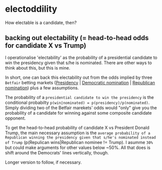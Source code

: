 # electoddility
How electable is a candidate, then?

## backing out electability (= head-to-head odds for candidate X vs Trump)

I operationalise 'electability' as the probability of a presidential candidate to win the presidency given that s/he is nominated. There are other ways to think about this, but this is mine.

In short, one can back this electability out from the odds implied by three `Betfair` betting markets ([Presidency](https://www.betfair.com/exchange/plus/politics/market/1.128151441) | [Democratic nomination](https://www.betfair.com/exchange/plus/politics/market/1.128161111) | [Republican nomination](https://www.betfair.com/exchange/plus/politics/market/1.128999265)) plus a few assumptions. 

The probability of a `presidential candidate to win the presidency` is the conditional probabilty `p(win|nominated) = p(presidency)/p(nominated)`. Simply dividing two of the Betfair marekets' odds would "only" give you the probability of a candidate for winning against some composite candidate opponent. 


To get the head-to-head probability of candidate X vs President Donald Trump, the main necessary assumption is the `average probability of a Republican winning the presidency given that s/he's nominated instead of Trump` (p(Repulican wins|Republican nominee != Trump). I asumme `30%` but could make arguments for other values below ~50%. All that does is shift around the Democrats' lines vertically, though. 

Longer version to follow, if necessary.
